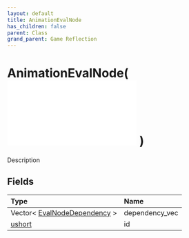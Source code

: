 ```yaml
---
layout: default
title: AnimationEvalNode
has_children: false
parent: Class
grand_parent: Game Reflection
---
```

# AnimationEvalNode( ![ AnimationStateNode ](/game-reflection/classes/animation_state_node.md) )
Description 

## Fields
| Type | Name |
|:-------------|:--------------|
| Vector< [EvalNodeDependency](/game-reflection/classes/eval_node_dependency.md) > | dependency_vec |
| [ushort](/game-reflection/enums/ushort.md) | id |
